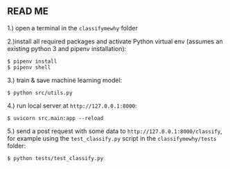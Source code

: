 ## READ ME

1.) open a terminal in the `classifymewhy` folder

2.)install all required packages and activate Python virtual env (assumes an existing python 3 and pipenv installation):
```
$ pipenv install
$ pipenv shell
```

3.) train & save machine learning model:
```
$ python src/utils.py
```

4.) run local server at `http://127.0.0.1:8000`:
```
$ uvicorn src.main:app --reload
```

5.) send a post request with some data to `http://127.0.0.1:8000/classify`, for example using the `test_classify.py` script in the `classifymewhy/tests` folder:
```
$ python tests/test_classify.py
```
